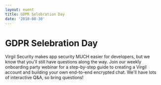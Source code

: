 ```yaml
---
layout: event
title: GDPR Selebration Day
date: '2018-08-30'
---
```

# GDPR Selebration Day

Virgil Security makes app security MUCH easier for developers, but we know that you'll still have questions along the way. Join our weekly onboarding party webinar for a step-by-step guide to creating a Virgil account and building your own end-to-end encrypted chat. We'll have lots of interactive Q&A, so bring questions!
